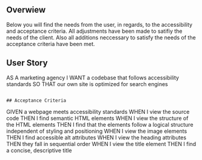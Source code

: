 ## Overwiew

Below you will find the needs from the user, in regards, to the accessibility and acceptance criteria.
All adjustments have been made to satifiy the needs of the client.
Also all additions neccessary to satisfy the needs of the acceptance criteria have been met.

## User Story

AS A marketing agency
I WANT a codebase that follows accessibility standards
SO THAT our own site is optimized for search engines

```

## Acceptance Criteria

```

GIVEN a webpage meets accessibility standards
WHEN I view the source code
THEN I find semantic HTML elements
WHEN I view the structure of the HTML elements
THEN I find that the elements follow a logical structure independent of styling and positioning
WHEN I view the image elements
THEN I find accessible alt attributes
WHEN I view the heading attributes
THEN they fall in sequential order
WHEN I view the title element
THEN I find a concise, descriptive title

```

```
